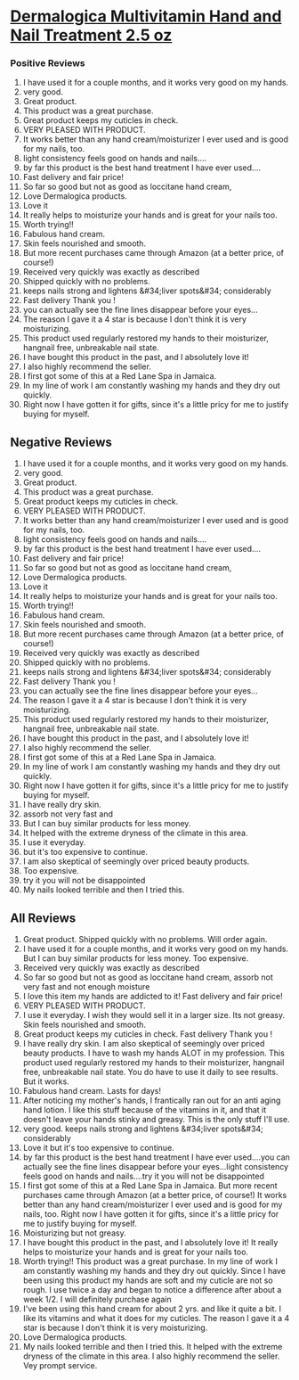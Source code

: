 # [Dermalogica Multivitamin Hand and Nail Treatment 2.5 oz](https://products.checkmycream.com/products/Dermalogica-Multivitamin-Hand-and-Nail-Treatment-2.5-oz.html)

### Positive Reviews

<ol>
      <li>I have used it for a couple months, and it works very good on my hands.</li>
      <li>very good.</li>
      <li>Great product.</li>
      <li>This product was a great purchase.</li>
      <li>Great product keeps my cuticles in check.</li>
      <li>VERY PLEASED WITH PRODUCT.</li>
      <li>It works better than any hand cream/moisturizer I ever used and is good for my nails, too.  </li>
      <li>light consistency feels good on hands and nails....</li>
      <li>by far this product is the best hand treatment I have ever used....</li>
      <li>Fast delivery and fair price!</li>
      <li>So far so good but not as good as loccitane hand cream,</li>
      <li>Love Dermalogica products.</li>
      <li>Love it</li>
      <li>It really helps to moisturize your hands and is great for your nails too.</li>
      <li>Worth trying!!</li>
      <li>Fabulous hand cream.  </li>
      <li>Skin feels nourished and smooth.</li>
      <li>But more recent purchases came through Amazon (at a better price, of course!)</li>
      <li>Received very quickly was exactly as described</li>
      <li>Shipped quickly with no problems.</li>
      <li>keeps nails strong and lightens &amp;#34;liver spots&amp;#34; considerably</li>
      <li>Fast delivery Thank you !</li>
      <li>you can actually see the fine lines disappear before your eyes...</li>
      <li>The reason I gave it a 4 star is because I don&#x27;t think it is very moisturizing.</li>
      <li>This product used regularly restored my hands to their moisturizer, hangnail free, unbreakable nail state.</li>
      <li>I have bought this product in the past, and I absolutely love it!</li>
      <li>I also highly recommend the seller.</li>
      <li>I first got some of this at a Red Lane Spa in Jamaica.</li>
      <li>In my line of work I am constantly washing my hands and they dry out quickly.  </li>
      <li>Right now I have gotten it for gifts, since it&#x27;s a little pricy for me to justify buying for myself.</li>
</ol>


<h2>Negative Reviews</h2>
<ol>
<li> I have used it for a couple months, and it works very good on my hands.</li>
<li> very good.</li>
<li> Great product.</li>
<li> This product was a great purchase.</li>
<li> Great product keeps my cuticles in check.</li>
<li> VERY PLEASED WITH PRODUCT.</li>
<li> It works better than any hand cream/moisturizer I ever used and is good for my nails, too.  </li>
<li> light consistency feels good on hands and nails....</li>
<li> by far this product is the best hand treatment I have ever used....</li>
<li> Fast delivery and fair price!</li>
<li> So far so good but not as good as loccitane hand cream,</li>
<li> Love Dermalogica products.</li>
<li> Love it</li>
<li> It really helps to moisturize your hands and is great for your nails too.</li>
<li> Worth trying!!</li>
<li> Fabulous hand cream.  </li>
<li> Skin feels nourished and smooth.</li>
<li> But more recent purchases came through Amazon (at a better price, of course!)</li>
<li> Received very quickly was exactly as described</li>
<li> Shipped quickly with no problems.</li>
<li> keeps nails strong and lightens &amp;#34;liver spots&amp;#34; considerably</li>
<li> Fast delivery Thank you !</li>
<li> you can actually see the fine lines disappear before your eyes...</li>
<li> The reason I gave it a 4 star is because I don&#x27;t think it is very moisturizing.</li>
<li> This product used regularly restored my hands to their moisturizer, hangnail free, unbreakable nail state.</li>
<li> I have bought this product in the past, and I absolutely love it!</li>
<li> I also highly recommend the seller.</li>
<li> I first got some of this at a Red Lane Spa in Jamaica.</li>
<li> In my line of work I am constantly washing my hands and they dry out quickly.  </li>
<li> Right now I have gotten it for gifts, since it&#x27;s a little pricy for me to justify buying for myself.</li>
<li> I have really dry skin.</li>
<li> assorb not very fast and</li>
<li> But I can buy similar products for less money.</li>
<li> It helped with the extreme dryness of the climate in this area.</li>
<li> I use it everyday.  </li>
<li> but it&#x27;s too expensive to continue.</li>
<li> I am also skeptical of seemingly over priced beauty products.</li>
<li> Too expensive.</li>
<li> try it you will not be disappointed</li>
<li> My nails looked terrible and then I tried this.</li>
</ol>

<h2>All Reviews</h2>

<ol>
    <li> Great product. Shipped quickly with no problems. Will order again.</li>
    <li> I have used it for a couple months, and it works very good on my hands. But I can buy similar products for less money. Too expensive.</li>
    <li> Received very quickly was exactly as described</li>
    <li> So far so good but not as good as loccitane hand cream, assorb not very fast and not enough moisture</li>
    <li> I love this item my hands are addicted to it! Fast delivery and fair price!</li>
    <li> VERY PLEASED WITH PRODUCT.</li>
    <li> I use it everyday.  I wish they would sell it in a larger size.  Its not greasy.  Skin feels nourished and smooth.</li>
    <li> Great product keeps my cuticles in check. Fast delivery Thank you !</li>
    <li> I have really dry skin. I am also skeptical of seemingly over priced beauty products. I have to wash my hands ALOT in my profession. This product used regularly restored my hands to their moisturizer, hangnail free, unbreakable nail state. You do have to use it daily to see results. But it works.</li>
    <li> Fabulous hand cream.  Lasts for days!</li>
    <li> After noticing my mother&#x27;s hands, I frantically ran out for an anti aging hand lotion. I like this stuff because of the vitamins in it, and that it doesn&#x27;t leave your hands stinky and greasy. This is the only stuff I&#x27;ll use.</li>
    <li> very good. keeps nails strong and lightens &amp;#34;liver spots&amp;#34; considerably</li>
    <li> Love it but it&#x27;s too expensive to continue.</li>
    <li> by far this product is the best hand treatment I have ever used....you can actually see the fine lines disappear before your eyes...light consistency feels good on hands and nails....try it you will not be disappointed</li>
    <li> I first got some of this at a Red Lane Spa in Jamaica. But more recent purchases came through Amazon (at a better price, of course!) It works better than any hand cream/moisturizer I ever used and is good for my nails, too.  Right now I have gotten it for gifts, since it&#x27;s a little pricy for me to justify buying for myself.</li>
    <li> Moisturizing but not greasy.</li>
    <li> I have bought this product in the past, and I absolutely love it! It really helps to moisturize your hands and is great for your nails too.</li>
    <li> Worth trying!! This product was a great purchase. In my line of work I am constantly washing my hands and they dry out quickly.  Since I have been using this product my hands are soft and my cuticle are not so rough. I use twice a day and began to notice a difference after about a week 1/2. I will definitely purchase again</li>
    <li> I&#x27;ve been using this hand cream for about 2 yrs. and like it quite a bit.  I like its vitamins and what it does for my cuticles.  The reason I gave it a 4 star is because I don&#x27;t think it is very moisturizing.</li>
    <li> Love Dermalogica products.</li>
    <li> My nails looked terrible and then I tried this. It helped with the extreme dryness of the climate in this area. I also highly recommend the seller. Vey prompt service.</li>
</ol>




